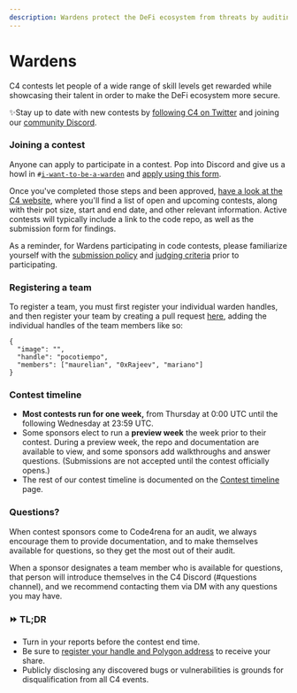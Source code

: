 ```yaml
---
description: Wardens protect the DeFi ecosystem from threats by auditing code.
---
```


# Wardens

C4 contests let people of a wide range of skill levels get rewarded while showcasing their talent in order to make the DeFi ecosystem more secure.

✨Stay up to date with new contests by [following C4 on Twitter](https://twitter.com/code423n4) and joining our [community Discord](https://discord.gg/EY5dvm3evD).

### Joining a contest

Anyone can apply to participate in a contest. Pop into Discord and give us a howl in `#`[`i-want-to-be-a-warden`](https://discord.gg/pmGC2gH9Mg) and [apply using this form](https://code4rena.com/warden-registration/).

Once you've completed those steps and been approved, [have a look at the C4 website](https://code4rena.com), where you'll find a list of open and upcoming contests, along with their pot size, start and end date, and other relevant information. Active contests will typically include a link to the code repo, as well as the submission form for findings.

As a reminder, for Wardens participating in code contests, please familiarize yourself with the [submission policy](submission-policy.md) and [judging criteria](judging-criteria.md) prior to participating.

### Registering a team

To register a team, you must first register your individual warden handles, and then register your team by creating a pull request [here](https://github.com/code-423n4/code423n4.com), adding the individual handles of the team members like so:

```
{
  "image": "",
  "handle": "pocotiempo",
  "members": ["maurelian", "0xRajeev", "mariano"]
}
```

### Contest timeline

* **Most contests run for one week,** from Thursday at 0:00 UTC until the following Wednesday at 23:59 UTC.
* Some sponsors elect to run a **preview week** the week prior to their contest. During a preview week, the repo and documentation are available to view, and some sponsors add walkthroughs and answer questions. (Submissions are not accepted until the contest officially opens.)
* The rest of our contest timeline is documented on the [Contest timeline](../../structure/our-process/) page.

### Questions?

When contest sponsors come to Code4rena for an audit, we always encourage them to provide documentation, and to make themselves available for questions, so they get the most out of their audit.

When a sponsor designates a team member who is available for questions, that person will introduce themselves in the C4 Discord (#questions channel), and we recommend contacting them via DM with any questions you may have.

### ⏩ TL;DR

* Turn in your reports before the contest end time.
* Be sure to [register your handle and Polygon address](https://code4rena.com/warden-registration/) to receive your share.
* Publicly disclosing any discovered bugs or vulnerabilities is grounds for disqualification from all C4 events.
